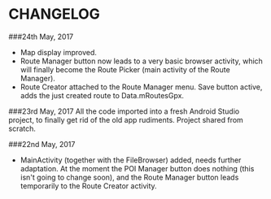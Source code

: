 CHANGELOG
===============
###24th May, 2017
- Map display improved.
- Route Manager button now leads to a very basic browser activity, which will finally become the Route Picker (main activity of the Route Manager).
- Route Creator attached to the Route Manager menu. Save button active, adds the just created route to Data.mRoutesGpx.

###23rd May, 2017
All the code imported into a fresh Android Studio project, to finally get rid of the old app rudiments. Project shared from scratch.

###22nd May, 2017
- MainActivity (together with the FileBrowser) added, needs further adaptation. At the moment the POI Manager button does nothing (this isn't going to change soon), and the Route Manager button leads temporarily to the Route Creator activity.